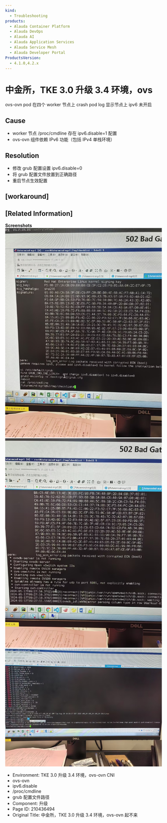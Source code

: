 ```yaml
---
kind:
  - Troubleshooting
products:
  - Alauda Container Platform
  - Alauda DevOps
  - Alauda AI
  - Alauda Application Services
  - Alauda Service Mesh
  - Alauda Developer Portal
ProductsVersion:
  - 4.1.0,4.2.x
---
```

<!-- A type of document that involves encountering a fault, diagnosing it, performing root cause analysis, and providing solutions. -->

# 中金所，TKE 3.0 升级 3.4 环境，ovs

ovs-ovn pod 在四个 worker 节点上 crash pod log 显示节点上 ipv6 未开启

## Cause
- worker 节点 /proc/cmdline 存在 ipv6.disable=1 配置
- ovs-ovn 组件依赖 IPv6 功能（包括 IPv4 单栈环境）

## Resolution
- 修改 grub 配置设置 ipv6.disable=0
- 将 grub 配置文件放置到正确路径
- 重启节点生效配置

## [workaround]

## [Related Information]
**Screenshots**
![](assets/zhong-jin-suo-tke-3-0-sheng-ji-3-4-huan-jing-ovs-ovn-qi-bu-lai/image-2024-5-20_10-40-37.png)
![](assets/zhong-jin-suo-tke-3-0-sheng-ji-3-4-huan-jing-ovs-ovn-qi-bu-lai/image-2024-5-20_10-42-18.png)
![](assets/zhong-jin-suo-tke-3-0-sheng-ji-3-4-huan-jing-ovs-ovn-qi-bu-lai/image-2024-5-20_10-43-6.png)
- Environment: TKE 3.0 升级 3.4 环境，ovs-ovn CNI
- ovs-ovn
- ipv6.disable
- /proc/cmdline
- grub 配置文件路径
- Component: 升级
- Page ID: 210436494
- Original Title: 中金所，TKE 3.0 升级 3.4 环境，ovs-ovn 起不来
